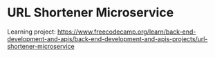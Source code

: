 # URL Shortener Microservice

Learning project: https://www.freecodecamp.org/learn/back-end-development-and-apis/back-end-development-and-apis-projects/url-shortener-microservice
